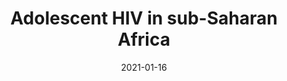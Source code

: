 ---
layout: post
title: Adolescent HIV in sub-Saharan Africa
date: 2021-01-16
description: MakeoverMonday 2021/W2 about gender inequality in HIV infections
img: adolescent-hiv-in-subsaharan-africa.png
tags: [diversity, africa, makeovermonday]
original: https://media.data.world/aef6IHFkRQc7NOe4ttLA_Jan%202021%20Viz%20for%20Makeover%20-%20Viz5%20Gender%20Inequality%20and%20HIVAIDS.png
makeover: https://public.tableau.com/views/AdolescentHIVinsub-SaharanAfrica/AdolescentHIVinsub-SaharanAfrica?:language=en-GB&:display_count=y&:origin=viz_share_link
---
